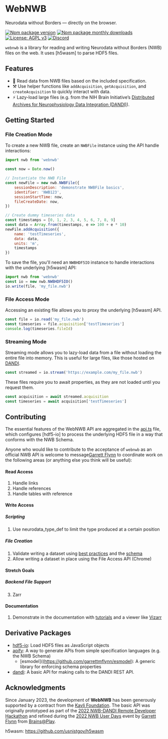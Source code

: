 # WebNWB
Neurodata without Borders — directly on the browser.

[![Npm package version](https://badgen.net/npm/v/webnwb)](https://npmjs.com/package/webnwb)
[![Npm package monthly downloads](https://badgen.net/npm/dm/webnwb)](https://npmjs.ccom/package/webnwb)
[![License: AGPL v3](https://img.shields.io/badge/license-AGPL_v3-blue.svg)](https://www.gnu.org/licenses/agpl-3.0)
[![Discord](https://img.shields.io/badge/community-discord-7289da.svg?sanitize=true)](https://discord.gg/CDxskSh9ZB)


`webnwb` is a library for reading and writing Neurodata without Borders (NWB) files on the web. It uses [h5wasm] to parse HDF5 files.

## Features
- 🔬 Read data from NWB files based on the included specification.
- ⚒️ Use helper functions like `addAcquisition`, `getAcquisition`, and `createAcquisition` to quickly interact with data.
- ⚡ Lazy-load large files (e.g. from the NIH Brain Initiative’s [Distributed Archives for Neurophysiology Data Integration (DANDI)](https://gui.dandiarchive.org/#/)).

## Getting Started
### File Creation Mode
To create a new NWB file, create an `NWBFile` instance using the API handle interactions: 
```javascript
import nwb from 'webnwb'

const now = Date.now()

// Instantiate the NWB File
const newFile = new nwb.NWBFile({
    sessionDescription: 'demonstrate NWBFile basics',
    identifier: 'NWB123',
    sessionStartTime: now,
    fileCreateDate: now,
})

// Create dummy timeseries data
const timestamps = [0, 1, 2, 3, 4, 5, 6, 7, 8, 9]
const data = Array.from(timestamps, e => 100 + e * 10)
newFile.addAcquisition({
    name: 'testTimeseries', 
    data: data, 
    units: 'm',
    timestamps
})
```

To save the file, you'll need an `NWBHDF5IO` instance to handle interactions with the underlying [h5wasm] API:
```javascript
import nwb from 'webnwb'
const io = new nwb.NWBHDF5IO()
io.write(file, 'my_file.nwb')
```

### File Access Mode
Accessing an existing file allows you to proxy the underlying [h5wasm] API.

```javascript
const file = io.read('my_file.nwb')
const timeseries = file.acquisition['testTimeseries']
console.log(timeseries.fileId)
```

### Streaming Mode
Streaming mode allows you to lazy-load data from a file without loading the entire file into memory. This is useful for large files, like those hosted on [DANDI](https://gui.dandiarchive.org/#/).

```javascript
const streamed = io.stream('https://example.com/my_file.nwb')
```

These files require you to await properties, as they are not loaded until you request them.

```javascript
const acquisition = await streamed.acquisition
const timeseries = await acquisition['testTimeseries']
```

## Contributing
The essential features of the WebNWB API are aggregated in the [api.ts](./src/api.ts) file, which configures [hdf5-io] to process the underlying HDF5 file in a way that conforms with the NWB Schema.

Anyone who would like to contribute to the acceptance of `webnwb` as an official NWB API is welcome to message[Garrett Flynn](mailto:garrettmflynn@gmail) to coordinate work on the following areas (or anything else you think will be useful):

#### Read Access
1. Handle links
2. Handle references
3. Handle tables with reference

#### Write Access
##### Scripting
1. Use neurodata_type_def to limit the type produced at a certain position
##### File Creation
1. Validate writing a dataset using [best practices](https://www.nwb.org/best-practices/) and the [schema](https://nwb-schema.readthedocs.io/en/latest/format_description.html#nwbcontainer-nwbdata-nwbdatainterface-base-neurodata-types-for-containers-and-datasets)
2. Allow writing a dataset in place using the File Access API (Chrome)

#### Stretch Goals
##### Backend File Support
3. Zarr

#### Documentation
1. Demonstrate in the documentation with [tutorials](https://pynwb.readthedocs.io/en/latest/tutorials/general/scratch.html#raw-data) and a viewer like [Vizarr](https://github.com/hms-dbmi/vizarr)

## Derivative Packages
- [hdf5-io](https://github.com/garrettmflynn/hdf5-io): Load HDF5 files as JavaScript objects
- [apify](./src/apify/index.ts): A way to generate APIs from simple specification languages (e.g. the NWB Schema)
    - [esmodel]((https://github.com/garrettmflynn/esmodel): A generic library for enforcing schema properties
- [dandi](./src/dandi/index.ts): A basic API for making calls to the DANDI REST API.

## Acknowledgments
Since January 2023, the development of **WebNWB** has been generously supported by a contract from the [Kavli Foundation](https://kavlifoundation.org/). The basic API was originally prototyped as part of the [2022 NWB-DANDI Remote Developer Hackathon](https://neurodatawithoutborders.github.io/nwb_hackathons/HCK12_2022_Remote/) and refined during the [2022 NWB User Days](https://neurodatawithoutborders.github.io/nwb_hackathons/HCK13_2022_Janelia/) event by [Garrett Flynn](https://github.com/garrettmflynn) from [Brains@Play](https://github.com/brainsatplay).


h5wasm: https://github.com/usnistgov/h5wasm